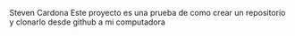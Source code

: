 Steven Cardona
Este proyecto es una prueba de como crear un repositorio y clonarlo desde github a mi computadora